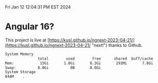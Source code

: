 Fri Jan 12 12:04:31 PM EST 2024

# Angular 16?


This project is live at [https://kusl.github.io/ngnext-2023-04-21/](https://kusl.github.io/ngnext-2023-04-21/ "next!") thanks to Github.

```bash
System Memory
               total        used        free      shared  buff/cache   available
Mem:            15Gi       1.8Gi       6.3Gi       291Mi       7.8Gi        13Gi
Swap:          8.0Gi          0B       8.0Gi
System Storage
844M	.
```
